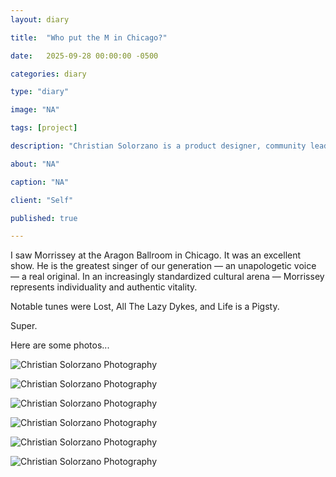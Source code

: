```yaml
---
layout: diary

title:  "Who put the M in Chicago?"

date:   2025-09-28 00:00:00 -0500

categories: diary

type: "diary"

image: "NA"

tags: [project]

description: "Christian Solorzano is a product designer, community leader, educator, and podcast host."

about: "NA"

caption: "NA"

client: "Self"

published: true

---
```

I saw Morrissey at the Aragon Ballroom in Chicago. It was an excellent show. He is the greatest singer of our 
generation — an unapologetic voice — a real original. In an increasingly standardized cultural arena — Morrissey 
represents individuality and authentic vitality.

Notable tunes were Lost, All The Lazy Dykes, and Life is a Pigsty.

Super.

Here are some photos...

![Christian Solorzano Photography](/assets/images/diary/20250928a.jpg)

![Christian Solorzano Photography](/assets/images/diary/20250928b.jpg)

![Christian Solorzano Photography](/assets/images/diary/20250928c.jpg)

![Christian Solorzano Photography](/assets/images/diary/20250928d.jpg)

![Christian Solorzano Photography](/assets/images/diary/20250928e.jpg)

![Christian Solorzano Photography](/assets/images/diary/20250928f.jpg)



